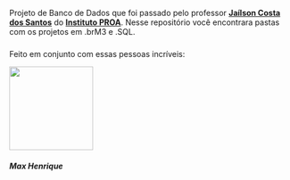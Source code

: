 Projeto de Banco de Dados que foi passado pelo professor <a href="https://github.com/professorobama"><b>Jaílson Costa dos Santos</b></a> do <a href="https://www.proa.org.br/" target="_blank"><b>Instituto PROA</b></a>. Nesse repositório você encontrara pastas com os projetos em .brM3 e .SQL.

###

Feito em conjunto com essas pessoas incríveis:



<a href="https://github.com/MaxHenriique" target="_blank"><img src="https://avatars.githubusercontent.com/u/101279529?v=4" height="150" target="_blank"></a>
##### Max Henrique
